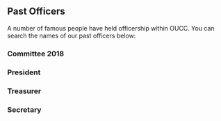## Past Officers

A number of famous people have held officership within OUCC. You can search the names of our past officers below:

### Committee 2018

<data-table src="committee2018.json">

### President

<data-table src="president.json">

### Treasurer

<data-table src="treasurer.json">

### Secretary

<data-table src="secretary.json">